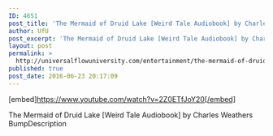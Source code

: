 ```yaml
---
ID: 4651
post_title: 'The Mermaid of Druid Lake [Weird Tale Audiobook] by Charles Weathers Bump'
author: UfU
post_excerpt: 'The Mermaid of Druid Lake [Weird Tale Audiobook] by Charles Weathers BumpDescription'
layout: post
permalink: >
  http://universalflowuniversity.com/entertainment/the-mermaid-of-druid-lake-weird-tale-audiobook-by-charles-weathers-bump/
published: true
post_date: 2016-06-23 20:17:09
---
```

[embed]https://www.youtube.com/watch?v=2Z0ETfJoY20[/embed]<br>
<p>The Mermaid of Druid Lake [Weird Tale Audiobook] by Charles Weathers BumpDescription</p>